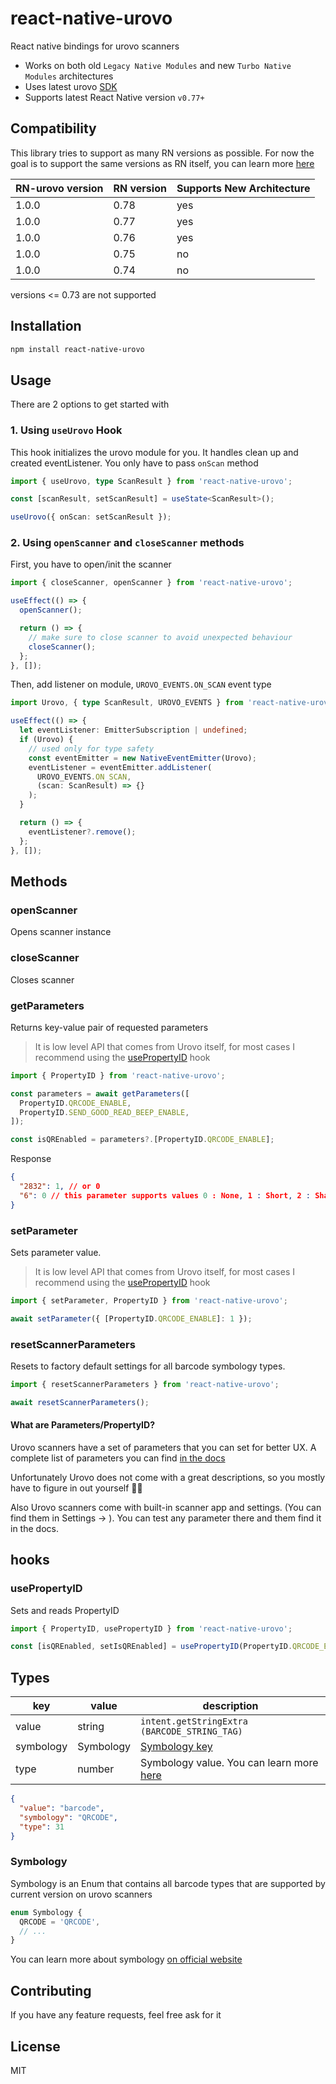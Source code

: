 # react-native-urovo

React native bindings for urovo scanners

- Works on both old `Legacy Native Modules` and new `Turbo Native Modules` architectures
- Uses latest urovo [SDK](https://github.com/urovosamples/SDK_ReleaseforAndroid)
- Supports latest React Native version `v0.77+`

## Compatibility

This library tries to support as many RN versions as possible. For now the goal is to support the same versions as RN itself, you can learn more [here](https://github.com/reactwg/react-native-releases/blob/main/docs/support.md)

| RN-urovo version | RN version | Supports New Architecture |
| ---------------- | ---------- | ------------------------- |
| 1.0.0            | 0.78       | yes                       |
| 1.0.0            | 0.77       | yes                       |
| 1.0.0            | 0.76       | yes                       |
| 1.0.0            | 0.75       | no                        |
| 1.0.0            | 0.74       | no                        |

versions <= 0.73 are not supported

## Installation

```sh
npm install react-native-urovo
```

## Usage

There are 2 options to get started with

### 1. Using `useUrovo` Hook

This hook initializes the urovo module for you. It handles clean up and created eventListener. You only have to pass `onScan` method

```ts
import { useUrovo, type ScanResult } from 'react-native-urovo';

const [scanResult, setScanResult] = useState<ScanResult>();

useUrovo({ onScan: setScanResult });
```

### 2. Using `openScanner` and `closeScanner` methods

First, you have to open/init the scanner

```ts
import { closeScanner, openScanner } from 'react-native-urovo';

useEffect(() => {
  openScanner();

  return () => {
    // make sure to close scanner to avoid unexpected behaviour
    closeScanner();
  };
}, []);
```

Then, add listener on module, `UROVO_EVENTS.ON_SCAN` event type

```ts
import Urovo, { type ScanResult, UROVO_EVENTS } from 'react-native-urovo';

useEffect(() => {
  let eventListener: EmitterSubscription | undefined;
  if (Urovo) {
    // used only for type safety
    const eventEmitter = new NativeEventEmitter(Urovo);
    eventListener = eventEmitter.addListener(
      UROVO_EVENTS.ON_SCAN,
      (scan: ScanResult) => {}
    );
  }

  return () => {
    eventListener?.remove();
  };
}, []);
```

## Methods

### openScanner

Opens scanner instance

### closeScanner

Closes scanner

### getParameters

Returns key-value pair of requested parameters

> It is low level API that comes from Urovo itself, for most cases I recommend using the [usePropertyID](#usepropertyid) hook

```ts
import { PropertyID } from 'react-native-urovo';

const parameters = await getParameters([
  PropertyID.QRCODE_ENABLE,
  PropertyID.SEND_GOOD_READ_BEEP_ENABLE,
]);

const isQREnabled = parameters?.[PropertyID.QRCODE_ENABLE];
```

Response

```json
{
  "2832": 1, // or 0
  "6": 0 // this parameter supports values 0 : None, 1 : Short, 2 : Sharp
}
```

### setParameter

Sets parameter value.

> It is low level API that comes from Urovo itself, for most cases I recommend using the [usePropertyID](#usepropertyid) hook

```ts
import { setParameter, PropertyID } from 'react-native-urovo';

await setParameter({ [PropertyID.QRCODE_ENABLE]: 1 });
```

### resetScannerParameters

Resets to factory default settings for all barcode symbology types.

```ts
import { resetScannerParameters } from 'react-native-urovo';

await resetScannerParameters();
```

#### What are Parameters/PropertyID?

Urovo scanners have a set of parameters that you can set for better UX. A complete list of parameters you can find [in the docs](https://en.urovo.com/developer/constant-values.html#android.device.scanner.configuration.PropertyID.AUSTRALIAN_POST_ENABLE)

Unfortunately Urovo does not come with a great descriptions, so you mostly have to figure in out yourself 🤷‍♂️

Also Urovo scanners come with built-in scanner app and settings. (You can find them in Settings -> ). You can test any parameter there and them find it in the docs.

## hooks

### usePropertyID

Sets and reads PropertyID

```ts
import { PropertyID, usePropertyID } from 'react-native-urovo';

const [isQREnabled, setIsQREnabled] = usePropertyID(PropertyID.QRCODE_ENABLE);
```

## Types

| key       | value     | description                                                                                                                                                       |
| --------- | --------- | ----------------------------------------------------------------------------------------------------------------------------------------------------------------- |
| value     | string    | `intent.getStringExtra (BARCODE_STRING_TAG)`                                                                                                                      |
| symbology | Symbology | [Symbology key](#symbology)                                                                                                                                       |
| type      | number    | Symbology value. You can learn more [here](https://en.urovo.com/developer/constant-values.html#android.device.scanner.configuration.Constants.Symbology.MATRIX25) |

```json
{
  "value": "barcode",
  "symbology": "QRCODE",
  "type": 31
}
```

### Symbology

Symbology is an Enum that contains all barcode types that are supported by current version on urovo scanners

```ts
enum Symbology {
  QRCODE = 'QRCODE',
  // ...
}
```

You can learn more about symbology [on official website](https://en.urovo.com/developer/android/device/scanner/configuration/Symbology.html)

## Contributing

If you have any feature requests, feel free ask for it

## License

MIT

